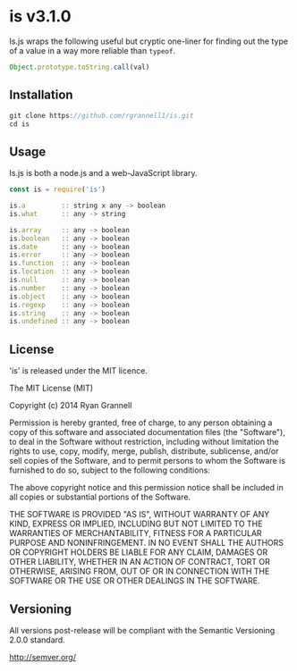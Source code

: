 
is v3.1.0
====================

Is.js wraps the following useful but cryptic one-liner for finding out the
type of a value in a way more reliable than `typeof`.

```js
Object.prototype.toString.call(val)
```

## Installation

```js
git clone https://github.com/rgrannell1/is.git
cd is
```

## Usage

Is.js is both a node.js and a web-JavaScript library.

```js
const is = require('is')

is.a         :: string x any -> boolean
is.what      :: any -> string

is.array     :: any -> boolean
is.boolean   :: any -> boolean
is.date      :: any -> boolean
is.error     :: any -> boolean
is.function  :: any -> boolean
is.location  :: any -> boolean
is.null      :: any -> boolean
is.number    :: any -> boolean
is.object    :: any -> boolean
is.regexp    :: any -> boolean
is.string    :: any -> boolean
is.undefined :: any -> boolean

```

## License

'is' is released under the MIT licence.

The MIT License (MIT)

Copyright (c) 2014 Ryan Grannell

Permission is hereby granted, free of charge, to any person obtaining a copy
of this software and associated documentation files (the "Software"), to deal
in the Software without restriction, including without limitation the rights
to use, copy, modify, merge, publish, distribute, sublicense, and/or sell
copies of the Software, and to permit persons to whom the Software is
furnished to do so, subject to the following conditions:

The above copyright notice and this permission notice shall be included in all
copies or substantial portions of the Software.

THE SOFTWARE IS PROVIDED "AS IS", WITHOUT WARRANTY OF ANY KIND, EXPRESS OR
IMPLIED, INCLUDING BUT NOT LIMITED TO THE WARRANTIES OF MERCHANTABILITY,
FITNESS FOR A PARTICULAR PURPOSE AND NONINFRINGEMENT. IN NO EVENT SHALL THE
AUTHORS OR COPYRIGHT HOLDERS BE LIABLE FOR ANY CLAIM, DAMAGES OR OTHER
LIABILITY, WHETHER IN AN ACTION OF CONTRACT, TORT OR OTHERWISE, ARISING FROM,
OUT OF OR IN CONNECTION WITH THE SOFTWARE OR THE USE OR OTHER DEALINGS IN THE
SOFTWARE.

## Versioning

All versions post-release will be compliant with the Semantic Versioning 2.0.0 standard.

http://semver.org/
